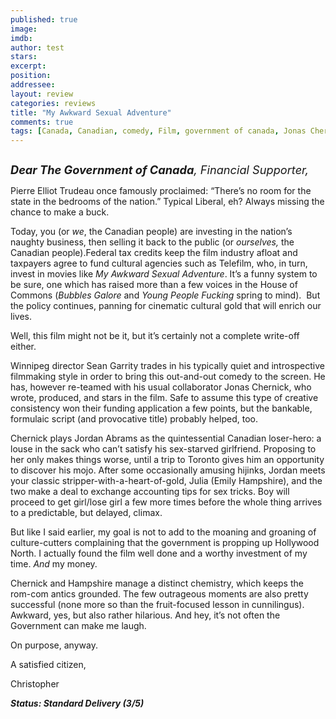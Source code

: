 ```yaml
---
published: true
image: 
imdb: 
author: test 
stars: 
excerpt: 
position: 
addressee: 
layout: review
categories: reviews
title: "My Awkward Sexual Adventure"
comments: true
tags: [Canada, Canadian, comedy, Film, government of canada, Jonas Chernick, Letters, Sean Garrity, tax credits, telefilm]
---
```

<div><p><span class="full-image-block ssNonEditable"><span><a href="/letters/2013/4/29/my-awkward-sexual-adventure.html"><img src="http://static.squarespace.com/static/5005f6bcc4aa41161b33e89e/5329cf1fe4b07c068ebf74de/5329cf1fe4b07c068ebf7827/1367256828363/My%20Awkward%20Sexual%20Adventure.jpg" alt="" /></a></span></span></p>
<p><em style="font-size:130%;"><strong>Dear The Government of Canada</strong>, Financial Supporter,</em></p>
<p>Pierre Elliot Trudeau once famously proclaimed: &ldquo;There&rsquo;s no room for the state in the bedrooms of the nation.&rdquo; Typical Liberal, eh? Always missing the chance to make a buck.</p>
<p>Today, you (or <em>we</em>, the Canadian people) are investing in the nation&rsquo;s naughty business, then selling it back to the public (or<em> ourselves, </em>the Canadian people).Federal tax credits keep the film industry afloat and taxpayers agree to fund cultural agencies such as Telefilm, who, in turn, invest in movies like <em>My Awkward Sexual Adventure</em>. It&rsquo;s a funny system to be sure, one which has raised more than a few voices in the House of Commons (<em>Bubbles Galore</em> and <em>Young People Fucking</em> spring to mind).&nbsp; But the policy continues, panning for cinematic cultural gold that will enrich our lives.</p>
<p>Well, this film might not be it, but it&rsquo;s certainly not a complete write-off either.</p>
<p>Winnipeg director Sean Garrity trades in his typically quiet and introspective filmmaking style in order to bring this out-and-out comedy to the screen. He has, however re-teamed with his usual collaborator Jonas Chernick, who wrote, produced, and stars in the film. Safe to assume this type of creative consistency won their funding application a few points, but the bankable, formulaic script (and provocative title) probably helped, too.</p>
<p>Chernick plays Jordan Abrams as the quintessential Canadian loser-hero: a louse in the sack who can&rsquo;t satisfy his sex-starved girlfriend. Proposing to her only makes things worse, until a trip to Toronto gives him an opportunity to discover his mojo. After some occasionally amusing hijinks, Jordan meets your classic stripper-with-a-heart-of-gold, Julia (Emily Hampshire), and the two make a deal to exchange accounting tips for sex tricks. Boy will proceed to get girl/lose girl a few more times before the whole thing arrives to a predictable, but delayed, climax.</p>
<p>But like I said earlier, my goal is not to add to the moaning and groaning of culture-cutters complaining that the government is propping up Hollywood North. I actually found the film well done and a worthy investment of my time. <em>And</em> my money.</p>
<p>Chernick and Hampshire manage a distinct chemistry, which keeps the rom-com antics grounded. The few outrageous moments are also pretty successful (none more so than the fruit-focused lesson in cunnilingus). Awkward, yes, but also rather hilarious. And hey, it&rsquo;s not often the Government can make me laugh.</p>
<p>On purpose, anyway.</p>
<p>A satisfied citizen,</p>
<p>Christopher</p>
<p><strong><em>Status: Standard Delivery (3/5)</em></strong></p></div>
